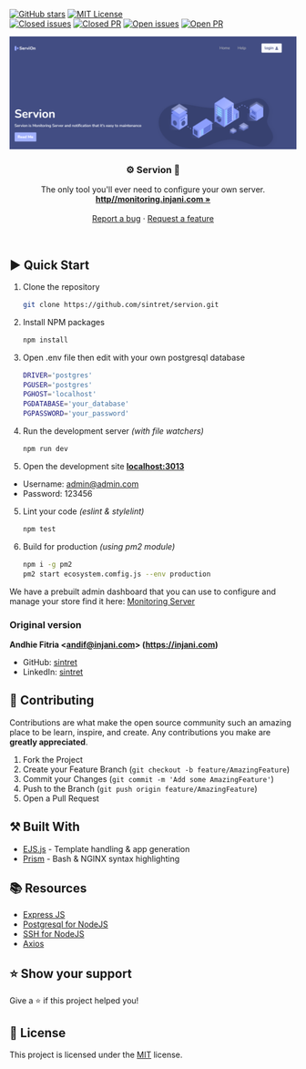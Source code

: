 [![GitHub stars](https://img.shields.io/github/stars/iServion/iservion.svg)](https://github.com/digitalocean/nginxconfig.io/stargazers)
[![MIT License](https://img.shields.io/github/license/iServion/iservion.svg?color=blue)](https://github.com/iServion/iservion/blob/master/LICENSE)
<br />
[![Closed issues](https://img.shields.io/github/issues-closed-raw/iServion/iservion.svg?color=brightgreen)](https://github.com/iServion/iservion/issues?q=is%3Aissue+is%3Aclosed)
[![Closed PR](https://img.shields.io/github/issues-pr-closed-raw/iServion/iservion.svg?color=brightgreen)](https://github.com/iServion/iservion/pulls?q=is%3Apr+is%3Aclosed)
[![Open issues](https://img.shields.io/github/issues-raw/iServion/iservion.svg)](https://github.com/iServion/iservion/issues)
[![Open PR](https://img.shields.io/github/issues-pr-raw/iServion/iservion.svg)](https://github.com/iServion/iservion/pulls)

[![nginxconfig](public/img/servion.png)](http//monitoring.injani.com)

<h3 align="center">⚙️ Servion 💉</h3>
<p align="center">
    The only tool you'll ever need to configure your  own server.
    <br />
    <a href="http//monitoring.injani.com"><strong>http//monitoring.injani.com »</strong></a>
    <br />
    <br />
    <a href="https://github.com/iServion/iservion/issues/new?template=report-a-bug.md">Report a bug</a>
    ·
    <a href="https://github.com/iServion/iservion/issues/new?template=request-a-feature.md">Request a feature</a>
</p>

<br />


## ▶️ Quick Start

1. Clone the repository
    ```sh
    git clone https://github.com/sintret/servion.git
    ```

2. Install NPM packages
    ```sh
    npm install
    ```


3. Open .env file then edit with your own postgresql database
    ```sh
    DRIVER='postgres'
    PGUSER='postgres'
    PGHOST='localhost'
    PGDATABASE='your_database'
    PGPASSWORD='your_password'
    ```

3. Run the development server *(with file watchers)*
    ```sh
    npm run dev
    ```

4. Open the development site **[localhost:3013](http://localhost:3013)**
* Username: admin@admin.com
* Password: 123456


5. Lint your code *(eslint & stylelint)*
    ```sh
    npm test
    ```

6. Build for production *(using pm2 module)*
    ```sh
    npm i -g pm2
    pm2 start ecosystem.comfig.js --env production
    ```

We have a prebuilt admin dashboard that you can use to configure and manage your store find it here: [Monitoring Server](http://monitoring.injani.com)



### Original version

**Andhie Fitria &lt;andif@injani.com&gt; (https://injani.com)**
* GitHub: [sintret](https://github.com/sintret)
* LinkedIn: [sintret](https://www.linkedin.com/in/sintret/)

## 🤝 Contributing

Contributions are what make the open source community such an amazing place to be learn, inspire, and create.
Any contributions you make are **greatly appreciated**.

1. Fork the Project
2. Create your Feature Branch (`git checkout -b feature/AmazingFeature`)
3. Commit your Changes (`git commit -m 'Add some AmazingFeature'`)
4. Push to the Branch (`git push origin feature/AmazingFeature`)
5. Open a Pull Request

## ⚒️ Built With

* [EJS.js](https://ejs.org/) - Template handling & app generation
* [Prism](https://prismjs.com/) - Bash & NGINX syntax highlighting

## 📚 Resources

* [Express JS](https://expressjs.com/)
* [Postgresql for NodeJS](https://node-postgres.com/)
* [SSH for NodeJS](https://github.com/mscdex/ssh2)
* [Axios](https://github.com/axios/axios)

## ⭐️ Show your support

Give a ⭐️ if this project helped you!

## 📝 License

This project is licensed under the [MIT](https://github.com/iServion/iservion/blob/master/LICENSE) license.
